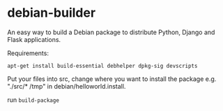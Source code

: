 debian-builder
==============

An easy way to build a Debian package to distribute Python, Django and Flask applications.

Requirements:

`apt-get install build-essential debhelper dpkg-sig devscripts`

Put your files into src, change where you want to install the package e.g. "./src/* /tmp" in debian/helloworld.install.

run `build-package`
